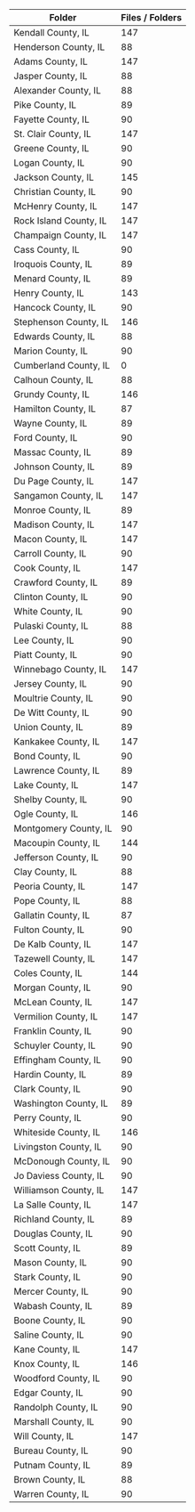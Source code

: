 | Folder                 |   Files / Folders |
|------------------------|-------------------|
| Kendall County, IL     |               147 |
| Henderson County, IL   |                88 |
| Adams County, IL       |               147 |
| Jasper County, IL      |                88 |
| Alexander County, IL   |                88 |
| Pike County, IL        |                89 |
| Fayette County, IL     |                90 |
| St. Clair County, IL   |               147 |
| Greene County, IL      |                90 |
| Logan County, IL       |                90 |
| Jackson County, IL     |               145 |
| Christian County, IL   |                90 |
| McHenry County, IL     |               147 |
| Rock Island County, IL |               147 |
| Champaign County, IL   |               147 |
| Cass County, IL        |                90 |
| Iroquois County, IL    |                89 |
| Menard County, IL      |                89 |
| Henry County, IL       |               143 |
| Hancock County, IL     |                90 |
| Stephenson County, IL  |               146 |
| Edwards County, IL     |                88 |
| Marion County, IL      |                90 |
| Cumberland County, IL  |                 0 |
| Calhoun County, IL     |                88 |
| Grundy County, IL      |               146 |
| Hamilton County, IL    |                87 |
| Wayne County, IL       |                89 |
| Ford County, IL        |                90 |
| Massac County, IL      |                89 |
| Johnson County, IL     |                89 |
| Du Page County, IL     |               147 |
| Sangamon County, IL    |               147 |
| Monroe County, IL      |                89 |
| Madison County, IL     |               147 |
| Macon County, IL       |               147 |
| Carroll County, IL     |                90 |
| Cook County, IL        |               147 |
| Crawford County, IL    |                89 |
| Clinton County, IL     |                90 |
| White County, IL       |                90 |
| Pulaski County, IL     |                88 |
| Lee County, IL         |                90 |
| Piatt County, IL       |                90 |
| Winnebago County, IL   |               147 |
| Jersey County, IL      |                90 |
| Moultrie County, IL    |                90 |
| De Witt County, IL     |                90 |
| Union County, IL       |                89 |
| Kankakee County, IL    |               147 |
| Bond County, IL        |                90 |
| Lawrence County, IL    |                89 |
| Lake County, IL        |               147 |
| Shelby County, IL      |                90 |
| Ogle County, IL        |               146 |
| Montgomery County, IL  |                90 |
| Macoupin County, IL    |               144 |
| Jefferson County, IL   |                90 |
| Clay County, IL        |                88 |
| Peoria County, IL      |               147 |
| Pope County, IL        |                88 |
| Gallatin County, IL    |                87 |
| Fulton County, IL      |                90 |
| De Kalb County, IL     |               147 |
| Tazewell County, IL    |               147 |
| Coles County, IL       |               144 |
| Morgan County, IL      |                90 |
| McLean County, IL      |               147 |
| Vermilion County, IL   |               147 |
| Franklin County, IL    |                90 |
| Schuyler County, IL    |                90 |
| Effingham County, IL   |                90 |
| Hardin County, IL      |                89 |
| Clark County, IL       |                90 |
| Washington County, IL  |                89 |
| Perry County, IL       |                90 |
| Whiteside County, IL   |               146 |
| Livingston County, IL  |                90 |
| McDonough County, IL   |                90 |
| Jo Daviess County, IL  |                90 |
| Williamson County, IL  |               147 |
| La Salle County, IL    |               147 |
| Richland County, IL    |                89 |
| Douglas County, IL     |                90 |
| Scott County, IL       |                89 |
| Mason County, IL       |                90 |
| Stark County, IL       |                90 |
| Mercer County, IL      |                90 |
| Wabash County, IL      |                89 |
| Boone County, IL       |                90 |
| Saline County, IL      |                90 |
| Kane County, IL        |               147 |
| Knox County, IL        |               146 |
| Woodford County, IL    |                90 |
| Edgar County, IL       |                90 |
| Randolph County, IL    |                90 |
| Marshall County, IL    |                90 |
| Will County, IL        |               147 |
| Bureau County, IL      |                90 |
| Putnam County, IL      |                89 |
| Brown County, IL       |                88 |
| Warren County, IL      |                90 |
